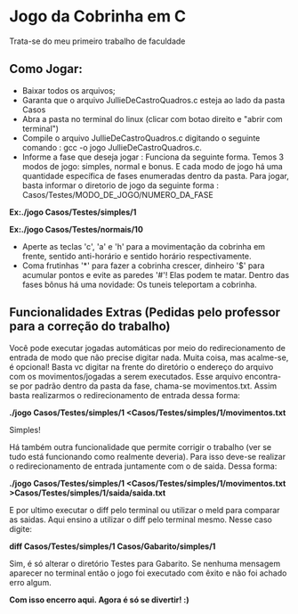 # Jogo da Cobrinha em C
Trata-se do meu primeiro trabalho de faculdade

## Como Jogar:
* Baixar todos os arquivos;
* Garanta que o arquivo JullieDeCastroQuadros.c esteja ao lado da pasta Casos
* Abra a pasta no terminal do linux (clicar com botao direito e "abrir com terminal")
* Compile o arquivo JullieDeCastroQuadros.c digitando o seguinte comando : gcc -o jogo JullieDeCastroQuadros.c.
* Informe a fase que deseja jogar : 
Funciona da seguinte forma. Temos 3 modos de jogo: simples, normal e bonus. E cada modo de jogo há uma quantidade específica de fases enumeradas dentro da pasta. Para 
jogar, basta informar o diretorio de jogo da seguinte forma : Casos/Testes/MODO_DE_JOGO/NUMERO_DA_FASE

**Ex:./jogo Casos/Testes/simples/1**

**Ex:./jogo Casos/Testes/normais/10**

* Aperte as teclas 'c', 'a' e 'h' para a movimentação da cobrinha em frente, sentido anti-horário e sentido horário respectivamente.
* Coma frutinhas '*' para fazer a cobrinha crescer, dinheiro '$' para acumular pontos e evite as paredes '#'! Elas podem te matar. Dentro das fases bônus há uma novidade: Os tuneis 
teleportam a cobrinha. 


## Funcionalidades Extras (Pedidas pelo professor para a correção do trabalho)
Você pode executar jogadas automáticas por meio do redirecionamento de entrada de modo que não precise digitar nada. Muita coisa, mas acalme-se, é opcional!
Basta vc digitar na frente do diretório o endereço do arquivo com os movimentos/jogadas a serem executados. Esse arquivo encontra-se por padrão dentro da pasta da fase, chama-se movimentos.txt. Assim basta realizarmos o redirecionamento de entrada dessa forma:

**./jogo Casos/Testes/simples/1 <Casos/Testes/simples/1/movimentos.txt**

Simples!

Há também outra funcionalidade que permite corrigir o trabalho (ver se tudo está funcionando como realmente deveria). Para isso deve-se realizar o redirecionamento de entrada juntamente com o de saida. Dessa forma:

**./jogo Casos/Testes/simples/1 <Casos/Testes/simples/1/movimentos.txt >Casos/Testes/simples/1/saida/saida.txt**

E por ultimo executar o diff pelo terminal ou utilizar o meld para comparar as saidas. Aqui ensino a utilizar o diff pelo terminal mesmo. Nesse caso digite:

**diff Casos/Testes/simples/1 Casos/Gabarito/simples/1**

Sim, é só alterar o diretório Testes para Gabarito. Se nenhuma mensagem aparecer no terminal então o jogo foi executado com êxito e não foi achado erro algum.

**Com isso encerro aqui. Agora é só se divertir! :)**
